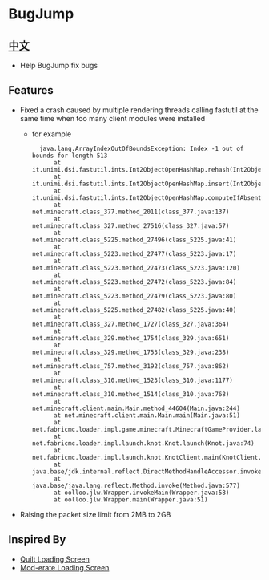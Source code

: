 # BugJump
## [中文](README.CN.md)

* Help BugJump fix bugs

## Features

* Fixed a crash caused by multiple rendering threads calling fastutil at the same time when too many client modules were
  installed
  * for example
    ```
      java.lang.ArrayIndexOutOfBoundsException: Index -1 out of bounds for length 513
          at it.unimi.dsi.fastutil.ints.Int2ObjectOpenHashMap.rehash(Int2ObjectOpenHashMap.java:1334)
          at it.unimi.dsi.fastutil.ints.Int2ObjectOpenHashMap.insert(Int2ObjectOpenHashMap.java:279)
          at it.unimi.dsi.fastutil.ints.Int2ObjectOpenHashMap.computeIfAbsent(Int2ObjectOpenHashMap.java:500)
          at net.minecraft.class_377.method_2011(class_377.java:137)
          at net.minecraft.class_327.method_27516(class_327.java:57)
          at net.minecraft.class_5225.method_27496(class_5225.java:41)
          at net.minecraft.class_5223.method_27477(class_5223.java:17)
          at net.minecraft.class_5223.method_27473(class_5223.java:120)
          at net.minecraft.class_5223.method_27472(class_5223.java:84)
          at net.minecraft.class_5223.method_27479(class_5223.java:80)
          at net.minecraft.class_5225.method_27482(class_5225.java:40)
          at net.minecraft.class_327.method_1727(class_327.java:364)
          at net.minecraft.class_329.method_1754(class_329.java:651)
          at net.minecraft.class_329.method_1753(class_329.java:238)
          at net.minecraft.class_757.method_3192(class_757.java:862)
          at net.minecraft.class_310.method_1523(class_310.java:1177)
          at net.minecraft.class_310.method_1514(class_310.java:768)
          at net.minecraft.client.main.Main.method_44604(Main.java:244)
          at net.minecraft.client.main.Main.main(Main.java:51)
          at net.fabricmc.loader.impl.game.minecraft.MinecraftGameProvider.launch(MinecraftGameProvider.java:461)
          at net.fabricmc.loader.impl.launch.knot.Knot.launch(Knot.java:74)
          at net.fabricmc.loader.impl.launch.knot.KnotClient.main(KnotClient.java:23)
          at java.base/jdk.internal.reflect.DirectMethodHandleAccessor.invoke(DirectMethodHandleAccessor.java:104)
          at java.base/java.lang.reflect.Method.invoke(Method.java:577)
          at oolloo.jlw.Wrapper.invokeMain(Wrapper.java:58)
          at oolloo.jlw.Wrapper.main(Wrapper.java:51)
      ```
    
* Raising the packet size limit from 2MB to 2GB
 
## Inspired By

* [Quilt Loading Screen](https://github.com/emmods/quilt_loading_screen)
* [Mod-erate Loading Screen](https://github.com/enjarai/moderate-loading-screen)
